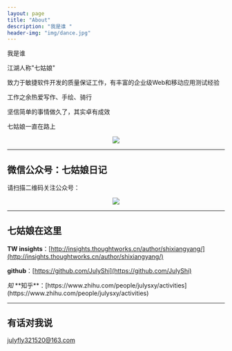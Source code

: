 ```yaml
---
layout: page
title: "About"
description: "我是谁 "
header-img: "img/dance.jpg"
---
```

我是谁

江湖人称"七姑娘"

致力于敏捷软件开发的质量保证工作，有丰富的企业级Web和移动应用测试经验

工作之余热爱写作、手绘、骑行

坚信简单的事情做久了，其实卓有成效

七姑娘一直在路上
<center>
    <p><img src="{{site.baseurl }}/img/me.jpeg" align="center"></p>
</center>

---
## 微信公众号：七姑娘日记
<i class="fa fa-weixin" aria-hidden="true"></i> 请扫描二维码关注公众号：

<center>
    <p><img src="{{site.baseurl }}/img/July-Wechat.jpg" align="center"></p>
</center>

---

## 七姑娘在这里 <i class="fa fa-hand-o-down" aria-hidden="true"></i>

**TW insights**：[http://insights.thoughtworks.cn/author/shixiangyang/](http://insights.thoughtworks.cn/author/shixiangyang/)

<i class="fa fa-github" aria-hidden="true"></i>
**github**：[https://github.com/JulyShi](https://github.com/JulyShi) 

<span class="fa-stack fa-lg">
   <i class="fa fa-circle fa-stack-2x"></i>
   <i class="fa  fa-stack-1x fa-inverse">知</i>
</span>
**知乎**：[https://www.zhihu.com/people/julysxy/activities](https://www.zhihu.com/people/julysxy/activities)

---

## 有话对我说
<a href="mailto:julyfly321520@163.com">
<i class="fa fa-envelope-o" aria-hidden="true"></i>
julyfly321520@163.com
</a>

